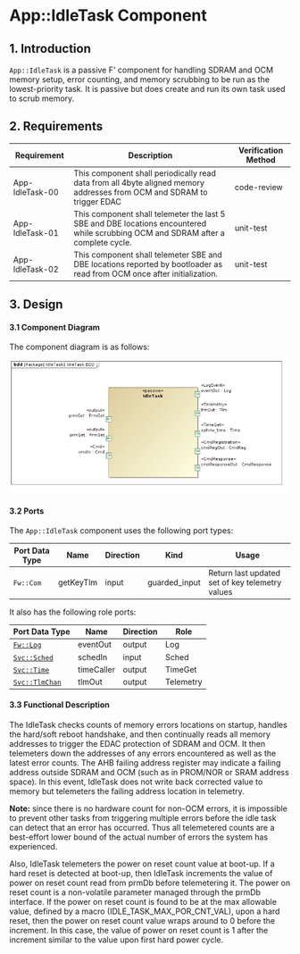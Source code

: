 App::IdleTask Component
===

## 1. Introduction

`App::IdleTask` is a passive F' component for handling SDRAM and OCM memory setup, error counting, and memory scrubbing to be run as the lowest-priority task. It is passive
but does create and run its own task used to scrub memory.

## 2. Requirements

Requirement | Description | Verification Method |
----------- | ----------- | -------------------
App-IdleTask-00 | This component shall periodically read data from all 4byte aligned memory addresses from OCM and SDRAM to trigger EDAC | code-review |
App-IdleTask-01 | This component shall telemeter the last 5 SBE and DBE locations encountered while scrubbing OCM and SDRAM after a complete cycle. | unit-test |
App-IdleTask-02 | This component shall telemeter SBE and DBE locations reported by bootloader as read from OCM once after initialization. | unit-test |

## 3. Design

#### 3.1 Component Diagram

The component diagram is as follows:

![`App::IdleTask` Diagram](img/IdleTaskBDD.jpg "App::IdleTask")

#### 3.2 Ports

The `App::IdleTask` component uses the following port types:

| Port Data Type              | Name                  | Direction | Kind          | Usage                                                    |
|-----------------------------|-----------------------|-----------|---------------|----------------------------------------------------------|
| `Fw::Com`                   | getKeyTlm             | input     | guarded_input | Return last updated set of key telemetry values        |

It also has the following role ports:

| Port Data Type                                        | Name           | Direction | Role            |
|-------------------------------------------------------|----------------|-----------|-----------------|
| [`Fw::Log`](../../../../Fw/Log/docs/sdd.md)           | eventOut       | output    | Log             |
| [`Svc::Sched`](../../../../Svc/Sched/docs/sdd.md)     | schedIn        | input     | Sched           |
| [`Svc::Time`](../../../../Svc/SphinxTime/docs/sdd.md) | timeCaller     | output    | TimeGet         |
| [`Svc::TlmChan`](../../../../Svc/TlmChan/docs/sdd.md) | tlmOut         | output    | Telemetry       |

#### 3.3 Functional Description

The IdleTask checks counts of memory errors locations on startup, handles the hard/soft reboot handshake, and then continually reads all memory addresses to trigger
the EDAC protection of SDRAM and OCM. It then telemeters down the addresses of any errors encountered as well as the latest error counts. The AHB failing address register may indicate a failing address outside SDRAM and OCM (such as in PROM/NOR or SRAM address space). In this event, IdleTask does not write back corrected value to memory but telemeters the failing address location in telemetry.

**Note:** since there is no hardware count for non-OCM errors, it is impossible to prevent other tasks from triggering multiple errors before the idle task can
detect that an error has occurred. Thus all telemetered counts are a best-effort lower bound of the actual number of errors the system has experienced.

Also, IdleTask telemeters the power on reset count value at boot-up. If a hard reset is detected at boot-up, then IdleTask increments the value of power on reset count read from prmDb before telemetering it. The power on reset count is a non-volatile parameter managed through the prmDb interface. If the power on reset count is found to be at the max allowable value, defined by a macro (IDLE_TASK_MAX_POR_CNT_VAL), upon a hard reset, then the power on reset count value wraps around to 0 before the increment. In this case, the value of power on reset count is 1 after the increment similar to the value upon first hard power cycle.
